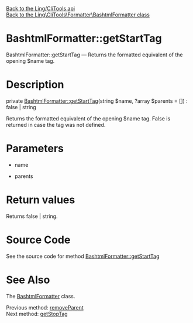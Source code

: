 [Back to the Ling/CliTools api](https://github.com/lingtalfi/CliTools/blob/master/doc/api/Ling/CliTools.md)<br>
[Back to the Ling\CliTools\Formatter\BashtmlFormatter class](https://github.com/lingtalfi/CliTools/blob/master/doc/api/Ling/CliTools/Formatter/BashtmlFormatter.md)


BashtmlFormatter::getStartTag
================



BashtmlFormatter::getStartTag — Returns the formatted equivalent of the opening $name tag.




Description
================


private [BashtmlFormatter::getStartTag](https://github.com/lingtalfi/CliTools/blob/master/doc/api/Ling/CliTools/Formatter/BashtmlFormatter/getStartTag.md)(string $name, ?array $parents = []) : false | string




Returns the formatted equivalent of the opening $name tag.
False is returned in case the tag was not defined.




Parameters
================


- name

    

- parents

    


Return values
================

Returns false | string.








Source Code
===========
See the source code for method [BashtmlFormatter::getStartTag](https://github.com/lingtalfi/CliTools/blob/master/Formatter/BashtmlFormatter.php#L305-L312)


See Also
================

The [BashtmlFormatter](https://github.com/lingtalfi/CliTools/blob/master/doc/api/Ling/CliTools/Formatter/BashtmlFormatter.md) class.

Previous method: [removeParent](https://github.com/lingtalfi/CliTools/blob/master/doc/api/Ling/CliTools/Formatter/BashtmlFormatter/removeParent.md)<br>Next method: [getStopTag](https://github.com/lingtalfi/CliTools/blob/master/doc/api/Ling/CliTools/Formatter/BashtmlFormatter/getStopTag.md)<br>

